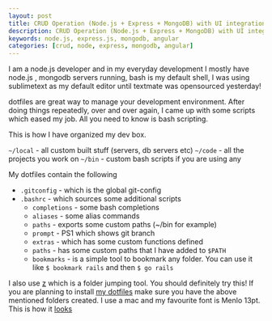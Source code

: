 ```yaml
---
layout: post
title: CRUD Operation (Node.js + Express + MongoDB) with UI integration (Angular.js )
description: CRUD Operation (Node.js + Express + MongoDB) with UI integration (Angular.js )
keywords: node.js, express.js, mongodb, angular
categories: [crud, node, express, mongodb, angular]
---
```


I am a node.js developer and in my everyday development I mostly have node.js , mongodb servers running, bash is my default shell, I was using sublimetext as my default editor until textmate was opensourced yesterday!

dotfiles are great way to manage your development environment. After doing things repeatedly, over and over again, I came up with some scripts which eased my job. All you need to know is bash scripting.

This is how I have organized my dev box.

`~/local` - all custom built stuff (servers, db servers etc)
`~/code` - all the projects you work on
`~/bin` - custom bash scripts if you are using any

My dotfiles contain the following

* `.gitconfig` - which is the global git-config
* `.bashrc` - which sources some additional scripts
  * `completions` - some bash completions
  * `aliases` - some alias commands
  * `paths` - exports some custom paths (~/bin for example)
  * `prompt` - PS1 which shows git branch
  * `extras` - which has some custom functions defined
  * `paths` - has some custom paths that I have added to `$PATH`
  * `bookmarks` - is a simple tool to bookmark any folder. You can use
    it like `$ bookmark rails` and then `$ go rails`

I also use [z](http://github.com/rupa/z) which is a folder jumping tool. You should definitely try
this! If you are planning to install [my dotfiles](https://github.com/madhums/dotfiles) make sure you have the
above mentioned folders created. I use a mac and my favourite font is
Menlo 13pt. This is how it [looks](http://f.cl.ly/items/1p3F3P473H2C0l3M1e2I/Screen%20Shot%202012-10-08%20at%201.19.12%20AM.png)
